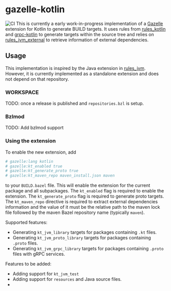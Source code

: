 # gazelle-kotlin
![CI](https://github.com/srmocher/gazelle-kotlin/actions/workflows/ci.yaml/badge.svg)
This is currently a early work-in-progress implementation of a [Gazelle](https://github.com/bazelbuild/bazel-gazelle) extension for Kotlin to generate BUILD targets. It uses rules from [rules_kotlin](https://github.com/bazelbuild/rules_kotlin) and [grpc-kotlin](https://github.com/grpc/grpc-kotlin) to generate targets within the source tree and relies on [rules_jvm_external](https://github.com/bazelbuild/rules_jvm_external) to retrieve information of external dependencies.

## Usage

This implementation is inspired by the Java extension in [rules_jvm](https://github.com/bazel-contrib/rules_jvm/tree/main/java/gazelle). However, it is currently implemented as a standalone extension and does not depend on that repository.

### WORKSPACE

TODO: once a release is published and `repositories.bzl` is setup.

### Bzlmod

TODO: Add bzlmod support

### Using the extension
To enable the new extension, add

```python
# gazelle:lang kotlin
# gazelle:kt_enabled true
# gazelle:kt_generate_proto true
# gazelle:kt_maven_repo maven_install.json maven
```

to your `BUILD.bazel` file. This will enable the extension for the current package and all subpackages. The `kt_enabled` flag is required to enable the extension. The `kt_generate_proto` flag is required to generate proto targets. The `kt_maven_repo` directive is required to extract external dependencies information and the value of it must be the relative path to the maven lock file followed by the maven Bazel repository name (typically `maven`).

Supported features:
- Generating `kt_jvm_library` targets for packages containing `.kt` files.
- Generating `kt_jvm_proto_library` targets for packages containing `.proto` files.
- Generating `kt_jvm_grpc_library` targets for packages containing `.proto` files with gRPC services.

Features to be added:
- Adding support for `kt_jvm_test`
- Adding support for `resources` and Java source files.
- 